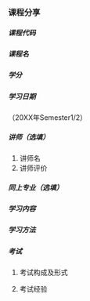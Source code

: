 ### 课程分享

##### 课程代码

##### 课程名

##### 学分

##### 学习日期

（20XX年Semester1/2）

##### 讲师（选填）

1. 讲师名
2. 讲师评价

##### 同上专业（选填）

>

##### 学习内容

> 

##### 学习方法

>

##### 考试

1. 考试构成及形式

   >

2. 考试经验

   >


